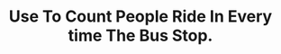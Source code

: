 
<div style="text-align:center;">
    <h1>Use To Count People Ride In Every time The Bus Stop.</h1>
    <img src="https://github.com/ferryboycode/people-entered-counter/assets/149082817/febdc0ef-5e3f-4649-931b-a55d5b8004d9" alt="counting" width="0.6em" height="0.6em">
</div>
